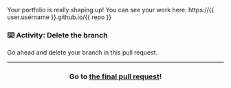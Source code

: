Your portfolio is really shaping up! You can see your work here: https://{{ user.username }}.github.io/{{ repo }}

### :keyboard: Activity: Delete the branch

Go ahead and delete your branch in this pull request.

<hr>
<h3 align="center">Go to <a href="{{ prUrl }}">the final pull request</a>!</h3>
